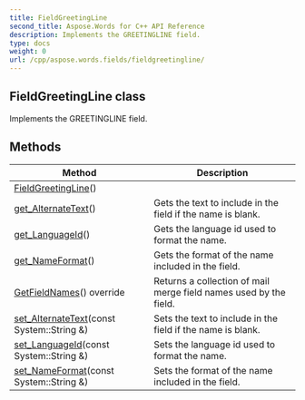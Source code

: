 ```yaml
---
title: FieldGreetingLine
second_title: Aspose.Words for C++ API Reference
description: Implements the GREETINGLINE field. 
type: docs
weight: 0
url: /cpp/aspose.words.fields/fieldgreetingline/
---
```

## FieldGreetingLine class


Implements the GREETINGLINE field. 

## Methods

| Method | Description |
| --- | --- |
| [FieldGreetingLine](./fieldgreetingline/)() |  |
| [get_AlternateText](./get_alternatetext/)() | Gets the text to include in the field if the name is blank.  |
| [get_LanguageId](./get_languageid/)() | Gets the language id used to format the name.  |
| [get_NameFormat](./get_nameformat/)() | Gets the format of the name included in the field.  |
| [GetFieldNames](./getfieldnames/)() override | Returns a collection of mail merge field names used by the field.  |
| [set_AlternateText](./set_alternatetext/)(const System::String &) | Sets the text to include in the field if the name is blank.  |
| [set_LanguageId](./set_languageid/)(const System::String &) | Sets the language id used to format the name.  |
| [set_NameFormat](./set_nameformat/)(const System::String &) | Sets the format of the name included in the field.  |
